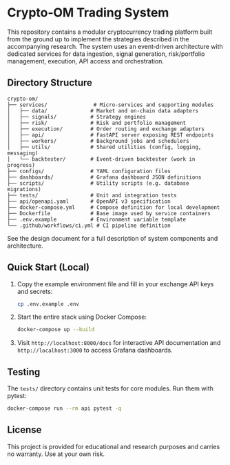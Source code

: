 # Crypto‑OM Trading System

This repository contains a modular cryptocurrency trading platform built from the ground up to implement the strategies described in the accompanying research.  The system uses an event‑driven architecture with dedicated services for data ingestion, signal generation, risk/portfolio management, execution, API access and orchestration.

## Directory Structure

```
crypto-om/
├── services/               # Micro‑services and supporting modules
│   ├── data/              # Market and on‑chain data adapters
│   ├── signals/           # Strategy engines
│   ├── risk/              # Risk and portfolio management
│   ├── execution/         # Order routing and exchange adapters
│   ├── api/               # FastAPI server exposing REST endpoints
│   ├── workers/           # Background jobs and schedulers
│   ├── utils/             # Shared utilities (config, logging, messaging)
│   └── backtester/        # Event‑driven backtester (work in progress)
├── configs/               # YAML configuration files
├── dashboards/            # Grafana dashboard JSON definitions
├── scripts/               # Utility scripts (e.g. database migrations)
├── tests/                 # Unit and integration tests
├── api/openapi.yaml       # OpenAPI v3 specification
├── docker-compose.yml     # Compose definition for local development
├── Dockerfile             # Base image used by service containers
├── .env.example           # Environment variable template
└── .github/workflows/ci.yml # CI pipeline definition
```

See the design document for a full description of system components and architecture.

## Quick Start (Local)

1. Copy the example environment file and fill in your exchange API keys and secrets:

   ```bash
   cp .env.example .env
   ```

2. Start the entire stack using Docker Compose:

   ```bash
   docker-compose up --build
   ```

3. Visit `http://localhost:8000/docs` for interactive API documentation and `http://localhost:3000` to access Grafana dashboards.

## Testing

The `tests/` directory contains unit tests for core modules.  Run them with pytest:

```bash
docker-compose run --rm api pytest -q
```

## License

This project is provided for educational and research purposes and carries no warranty.  Use at your own risk.